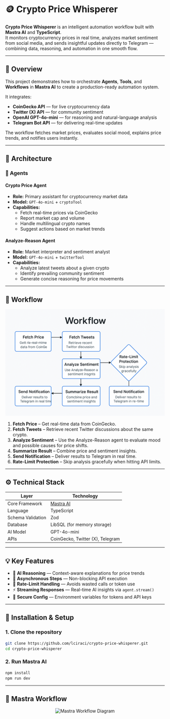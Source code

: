 # 🪙 Crypto Price Whisperer

**Crypto Price Whisperer** is an intelligent automation workflow built with **Mastra AI** and **TypeScript**.  
It monitors cryptocurrency prices in real time, analyzes market sentiment from social media, and sends insightful updates directly to Telegram — combining data, reasoning, and automation in one smooth flow.

---

## 🚀 Overview

This project demonstrates how to orchestrate **Agents**, **Tools**, and **Workflows** in **Mastra AI** to create a production-ready automation system.

It integrates:
- **CoinGecko API** — for live cryptocurrency data  
- **Twitter (X) API** — for community sentiment  
- **OpenAI GPT-4o-mini** — for reasoning and natural-language analysis  
- **Telegram Bot API** — for delivering real-time updates  

The workflow fetches market prices, evaluates social mood, explains price trends, and notifies users instantly.

---

## 🧠 Architecture

### 🧩 Agents

#### **Crypto Price Agent**
- **Role:** Primary assistant for cryptocurrency market data  
- **Model:** `GPT-4o-mini` + `cryptoTool`  
- **Capabilities:**
  - Fetch real-time prices via CoinGecko  
  - Report market cap and volume  
  - Handle multilingual crypto names  
  - Suggest actions based on market trends  

#### **Analyze-Reason Agent**
- **Role:** Market interpreter and sentiment analyst  
- **Model:** `GPT-4o-mini` + `twitterTool`  
- **Capabilities:**
  - Analyze latest tweets about a given crypto  
  - Identify prevailing community sentiment  
  - Generate concise reasoning for price movements  

---

## 🔄 Workflow

![Workflow](./images/workflow.png)

1. **Fetch Price** – Get real-time data from CoinGecko.  
2. **Fetch Tweets** – Retrieve recent Twitter discussions about the same crypto.  
3. **Analyze Sentiment** – Use the Analyze-Reason agent to evaluate mood and possible causes for price shifts.  
4. **Summarize Result** – Combine price and sentiment insights.  
5. **Send Notification** – Deliver results to Telegram in real time.  
6. **Rate-Limit Protection** – Skip analysis gracefully when hitting API limits.

---

## ⚙️ Technical Stack

| Layer | Technology |
|-------|-------------|
| Core Framework | [Mastra AI](https://mastra.ai) |
| Language | TypeScript |
| Schema Validation | Zod |
| Database | LibSQL (for memory storage) |
| AI Model | GPT-4o-mini |
| APIs | CoinGecko, Twitter (X), Telegram |

---

## 💡 Key Features

- 🧠 **AI Reasoning** — Context-aware explanations for price trends  
- 🔄 **Asynchronous Steps** — Non-blocking API execution  
- 🪫 **Rate-Limit Handling** — Avoids wasted calls or token use  
- ⚡ **Streaming Responses** — Real-time AI insights via `agent.stream()`  
- 🔐 **Secure Config** — Environment variables for tokens and API keys  

---

## 🔧 Installation & Setup

### 1. Clone the repository
```bash
git clone https://github.com/lciraci/crypto-price-whisperer.git
cd crypto-price-whisperer
```

### 2. Run Mastra AI
```bash
npm install
npm run dev
```
---

## 🧠 Mastra Workflow

<p align="center">
  <img src="./images/mastra_workflow.png" alt="Mastra Workflow Diagram" width="700"/>
</p>